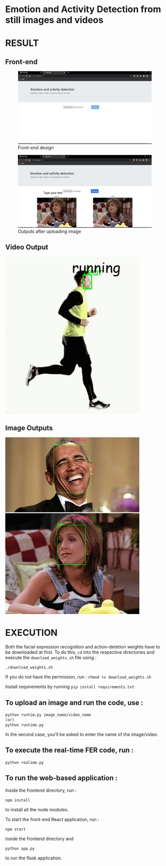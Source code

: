 # Emotion and Activity Detection from still images and videos

# RESULT

## Front-end 

<figure>
    <img src='https://github.com/SurajSubramanian/Emotion-and-Activity-Detection/blob/main/images/frontend1.png' alt='missing' width = '425'/>
    <figcaption>Front-end design</figcaption>
</figure>
<figure>
    <img src='https://github.com/SurajSubramanian/Emotion-and-Activity-Detection/blob/main/images/frontend2.png' alt='missing' width = '425'/>
    <figcaption>Outputs after uploading image</figcaption>
</figure>


## Video Output

<img src="https://github.com/SurajSubramanian/Emotion-and-Activity-Detection/blob/main/images/running(ouput)%20(3).gif" width="425"/>

## Image Outputs

<img src="https://github.com/SurajSubramanian/Emotion-and-Activity-Detection/blob/main/images/laughing.png" width="425"/>

<img src="https://github.com/SurajSubramanian/Emotion-and-Activity-Detection/blob/main/images/emotion-activity.png" width="425"/>

# EXECUTION

Both the facial expression recognition and action-detetion weights have to be downloaded at first. To do this, `cd` into the respective directories and execute the `download_weights.sh` file using : 

```
./download_weights.sh
```

If you do not have the permission, run : `chmod +x download_weights.sh`

Install requirements by running `pip install requirements.txt`

## To upload an image and run the code, use :
```
python runtim.py image_name/video_name
(or)
python runtime.py
```

In the second case, you'll be asked to enter the name of the image/video.

## To execute the real-time FER code, run :

```
python realime.py
```

## To run the web-based application :

Inside the frontend directory, run :
```
npm install
```
to install all the node modules.

To start the front-end React application, run :
```
npm start
```
inside the frontend directory and 
```
python app.py
```
to run the flask application.
